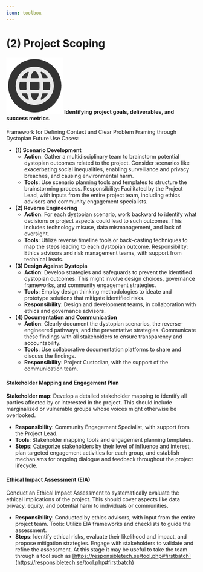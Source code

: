 ```yaml
---
icon: toolbox
---
```


# (2) Project Scoping

#### <img src="../.gitbook/assets/icon-w-inclusive.png" alt="https://www.notion.so/icons/forward_lightgray.svg" data-size="line"> Identifying project goals, deliverables, and success metrics.

Framework for Defining Context and Clear Problem Framing through Dystopian Future Use Cases:

* **(1) Scenario Development**
  * **Action**: Gather a multidisciplinary team to brainstorm potential dystopian outcomes related to the project. Consider scenarios like exacerbating social inequalities, enabling surveillance and privacy breaches, and causing environmental harm.
  * **Tools**: Use scenario planning tools and templates to structure the brainstorming process. Responsibility: Facilitated by the Project Lead, with inputs from the entire project team, including ethics advisors and community engagement specialists.
* **(2) Reverse Engineering**
  * **Action**: For each dystopian scenario, work backward to identify what decisions or project aspects could lead to such outcomes. This includes technology misuse, data mismanagement, and lack of oversight.
  * **Tools**: Utilize reverse timeline tools or back-casting techniques to map the steps leading to each dystopian outcome. Responsibility: Ethics advisors and risk management teams, with support from technical leads.
* **(3) Design Against Dystopia**
  * **Action**: Develop strategies and safeguards to prevent the identified dystopian outcomes. This might involve design choices, governance frameworks, and community engagement strategies.
  * **Tools**: Employ design thinking methodologies to ideate and prototype solutions that mitigate identified risks.
  * **Responsibility**: Design and development teams, in collaboration with ethics and governance advisors.
* **(4) Documentation and Communication**
  * **Action**: Clearly document the dystopian scenarios, the reverse-engineered pathways, and the preventative strategies. Communicate these findings with all stakeholders to ensure transparency and accountability.
  * **Tools**: Use collaborative documentation platforms to share and discuss the findings.
  * **Responsibility**: Project Custodian, with the support of the communication team.

#### Stakeholder Mapping and Engagement Plan

**Stakeholder map**: Develop a detailed stakeholder mapping to identify all parties affected by or interested in the project. This should include marginalized or vulnerable groups whose voices might otherwise be overlooked.

* **Responsibility**: Community Engagement Specialist, with support from the Project Lead.
* **Tools**: Stakeholder mapping tools and engagement planning templates.
* **Steps**: Categorize stakeholders by their level of influence and interest, plan targeted engagement activities for each group, and establish mechanisms for ongoing dialogue and feedback throughout the project lifecycle.

#### Ethical Impact Assessment (EIA)

Conduct an Ethical Impact Assessment to systematically evaluate the ethical implications of the project. This should cover aspects like data privacy, equity, and potential harm to individuals or communities.

* **Responsibility**: Conducted by ethics advisors, with input from the entire project team. Tools: Utilize EIA frameworks and checklists to guide the assessment.
* **Steps**: Identify ethical risks, evaluate their likelihood and impact, and propose mitigation strategies. Engage with stakeholders to validate and refine the assessment. At this stage it may be useful to take the team through a tool such as [https://responsibletech.se/tool.php#firstbatch](https://responsibletech.se/tool.php#firstbatch)
